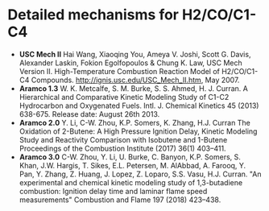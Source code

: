 # Detailed mechanisms for H2/CO/C1-C4

+ **USC Mech II** Hai Wang, Xiaoqing You, Ameya V. Joshi, Scott G. Davis, Alexander Laskin, Fokion Egolfopoulos & Chung K. Law,  USC Mech Version II. High-Temperature Combustion Reaction Model of H2/CO/C1-C4 Compounds. http://ignis.usc.edu/USC_Mech_II.htm, May 2007.
+ **Aramco 1.3** W. K. Metcalfe, S. M. Burke, S. S. Ahmed, H. J. Curran. A Hierarchical and Comparative Kinetic Modeling Study of C1-C2 Hydrocarbon and Oxygenated Fuels. Intl. J. Chemical Kinetics 45 (2013) 638-675. Release date: August 26th 2013.
+ **Aramco 2.0** Y. Li, C-W. Zhou, K.P. Somers, K. Zhang, H.J. Curran The Oxidation of 2-Butene: A High Pressure Ignition Delay, Kinetic Modeling Study and Reactivity Comparison with Isobutene and 1-Butene Proceedings of the Combustion Institute (2017) 36(1) 403–411.
+ **Aramco 3.0** C-W. Zhou, Y. Li, U. Burke, C. Banyon, K.P. Somers, S. Khan, J.W. Hargis, T. Sikes, E.L. Petersen, M. AlAbbad, A. Farooq, Y. Pan, Y. Zhang, Z. Huang, J. Lopez, Z. Loparo, S.S. Vasu, H.J. Curran. "An experimental and chemical kinetic modeling study of 1,3-butadiene combustion: Ignition delay time and laminar flame speed measurements" Combustion and Flame 197 (2018) 423–438.